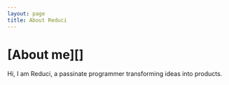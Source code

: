 ```yaml
---
layout: page
title: About Reduci
---
```

# [About me][]

Hi, I am Reduci, a passinate programmer transforming ideas into products.

